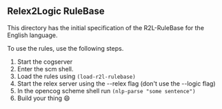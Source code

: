 ## Relex2Logic RuleBase
This directory has the initial specification of the R2L-RuleBase for the
English language.

To use the rules, use the following steps.

1. Start the cogserver
2. Enter the scm shell.
3. Load the rules using `(load-r2l-rulebase)`
4. Start the relex server using the --relex flag (don't use the --logic flag)
5. In the opencog scheme shell run `(nlp-parse "some sentence")`
6. Build your thing :smile:

